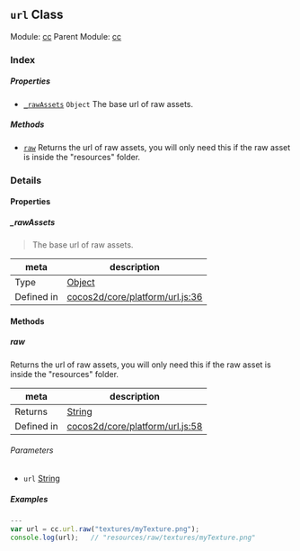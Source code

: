 ## `url` Class



Module: [cc](../modules/cc.md)
Parent Module: [cc](../modules/cc.md)






### Index

##### Properties

  - [`_rawAssets`](#rawassets) `Object` The base url of raw assets.



##### Methods

  - [`raw`](#raw) Returns the url of raw assets, you will only need this if the raw asset is inside the "resources" folder.



### Details


#### Properties


##### _rawAssets

> The base url of raw assets.

| meta | description |
|------|-------------|
| Type | <a href="https://developer.mozilla.org/en/JavaScript/Reference/Global_Objects/Object" class="crosslink external" target="_blank">Object</a> |
| Defined in | [cocos2d/core/platform/url.js:36](https://github.com/cocos-creator/engine/blob/75ac6640e7f40c3c34c913047be42ae5f8a96d74/cocos2d/core/platform/url.js#L36) |






<!-- Method Block -->
#### Methods


##### raw

Returns the url of raw assets, you will only need this if the raw asset is inside the "resources" folder.

| meta | description |
|------|-------------|
| Returns | <a href="https://developer.mozilla.org/en/JavaScript/Reference/Global_Objects/String" class="crosslink external" target="_blank">String</a> 
| Defined in | [cocos2d/core/platform/url.js:58](https://github.com/cocos-creator/engine/blob/75ac6640e7f40c3c34c913047be42ae5f8a96d74/cocos2d/core/platform/url.js#L58) |

###### Parameters
- `url` <a href="https://developer.mozilla.org/en/JavaScript/Reference/Global_Objects/String" class="crosslink external" target="_blank">String</a> 

##### Examples

```js
---
var url = cc.url.raw("textures/myTexture.png");
console.log(url);   // "resources/raw/textures/myTexture.png"

```


